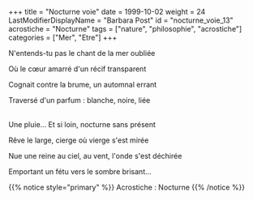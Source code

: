 +++
title = "Nocturne voie"
date = 1999-10-02
weight = 24
LastModifierDisplayName = "Barbara Post"
id = "nocturne_voie_13"
acrostiche = "Nocturne"
tags = ["nature", "philosophie", "acrostiche"]
categories = ["Mer", "Etre"]
+++

N'entends-tu pas le chant de la mer oubliée

Où le cœur amarré d'un récif transparent

Cognait contre la brume, un automnal errant

Traversé d'un parfum : blanche, noire, liée

 \
Une pluie... Et si loin, nocturne sans présent

Rêve le large, cierge où vierge s'est mirée

Nue une reine au ciel, au vent, l'onde s'est déchirée

Emportant un fétu vers le sombre brisant...

{{% notice style="primary" %}}
Acrostiche : Nocturne
{{% /notice %}}
